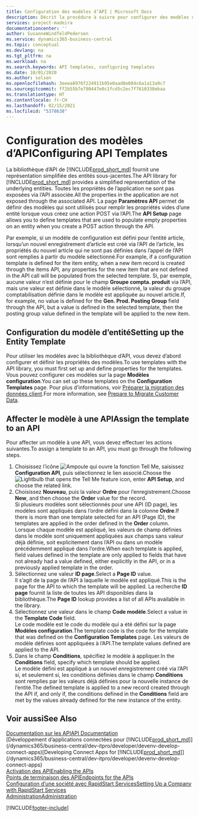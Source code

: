 ```yaml
---
title: Configuration des modèles d’API | Microsoft Docs
description: Décrit la procédure à suivre pour configurer des modèles d’API pour Dynamics 365 Business Central.
services: project-madeira
documentationcenter: ''
author: SusanneWindfeldPedersen
ms.service: dynamics365-business-central
ms.topic: conceptual
ms.devlang: na
ms.tgt_pltfrm: na
ms.workload: na
ms.search.keywords: API templates, configuring templates
ms.date: 10/01/2020
ms.author: solsen
ms.openlocfilehash: 3eeea8976f224911b95e0aad8e084c6a1a13a9c7
ms.sourcegitcommit: ff2b55b7e790447e0c1fcd5c2ec7f7610338ebaa
ms.translationtype: HT
ms.contentlocale: fr-CH
ms.lasthandoff: 02/15/2021
ms.locfileid: "5378638"
---
```

# <a name="configuring-api-templates"></a><span data-ttu-id="17387-103">Configuration des modèles d’API</span><span class="sxs-lookup"><span data-stu-id="17387-103">Configuring API Templates</span></span>
<span data-ttu-id="17387-104">La bibliothèque d’API de [!INCLUDE[prod_short_md](includes/prod_short.md)] fournit une représentation simplifiée des entités sous-jacentes.</span><span class="sxs-lookup"><span data-stu-id="17387-104">The API library for [!INCLUDE[prod_short_md](includes/prod_short.md)] provides a simplified representation of the underlying entities.</span></span> <span data-ttu-id="17387-105">Toutes les propriétés de l’application ne sont pas exposées via l’API associée.</span><span class="sxs-lookup"><span data-stu-id="17387-105">All the properties in the application are not exposed through the associated API.</span></span> <span data-ttu-id="17387-106">La page **Paramètres API** permet de définir des modèles qui sont utilisés pour remplir les propriétés vides d’une entité lorsque vous créez une action POST via l’API.</span><span class="sxs-lookup"><span data-stu-id="17387-106">The **API Setup** page allows you to define templates that are used to populate empty properties on an entity when you create a POST action through the API.</span></span> 

<span data-ttu-id="17387-107">Par exemple, si un modèle de configuration est défini pour l’entité article, lorsqu’un nouvel enregistrement d’article est créé via l’API de l’article, les propriétés du nouvel article qui ne sont pas définies dans l’appel de l’API sont remplies à partir du modèle sélectionné.</span><span class="sxs-lookup"><span data-stu-id="17387-107">For example, if a configuration template is defined for the item entity, when a new item record is created through the items API, any properties for the new item that are not defined in the API call will be populated from the selected template.</span></span> <span data-ttu-id="17387-108">Si, par exemple, aucune valeur n’est définie pour le champ **Groupe compta. produit** via l’API, mais une valeur est définie dans le modèle sélectionné, la valeur du groupe comptabilisation définie dans le modèle est appliquée au nouvel article.</span><span class="sxs-lookup"><span data-stu-id="17387-108">If, for example, no value is defined for the **Gen. Prod. Posting Group** field through the API, but a value is defined in the selected template, then the posting group value defined in the template will be applied to the new item.</span></span> 

## <a name="setting-up-the-entity-template"></a><span data-ttu-id="17387-109">Configuration du modèle d’entité</span><span class="sxs-lookup"><span data-stu-id="17387-109">Setting up the Entity Template</span></span>
<span data-ttu-id="17387-110">Pour utiliser les modèles avec la bibliothèque d’API, vous devez d’abord configurer et définir les propriétés des modèles.</span><span class="sxs-lookup"><span data-stu-id="17387-110">To use templates with the API library, you must first set up and define properties for the templates.</span></span> <span data-ttu-id="17387-111">Vous pouvez configurer ces modèles sur la page **Modèles configuration**.</span><span class="sxs-lookup"><span data-stu-id="17387-111">You can set up these templates on the **Configuration Templates** page.</span></span> <span data-ttu-id="17387-112">Pour plus d’informations, voir [Préparer la migration des données client](admin-use-templates-to-prepare-customer-data-for-migration.md).</span><span class="sxs-lookup"><span data-stu-id="17387-112">For more information, see [Prepare to Migrate Customer Data](admin-use-templates-to-prepare-customer-data-for-migration.md).</span></span> 

## <a name="assign-the-template-to-an-api"></a><span data-ttu-id="17387-113">Affecter le modèle à une API</span><span class="sxs-lookup"><span data-stu-id="17387-113">Assign the template to an API</span></span>

<span data-ttu-id="17387-114">Pour affecter un modèle à une API, vous devez effectuer les actions suivantes.</span><span class="sxs-lookup"><span data-stu-id="17387-114">To assign a template to an API, you must go through the following steps.</span></span>

1. <span data-ttu-id="17387-115">Choisissez l’icône ![Ampoule qui ouvre la fonction Tell Me](media/ui-search/search_small.png "Dites-moi ce que vous voulez faire"), saisissez **Configuration API**, puis sélectionnez le lien associé.</span><span class="sxs-lookup"><span data-stu-id="17387-115">Choose the ![Lightbulb that opens the Tell Me feature](media/ui-search/search_small.png "Tell me what you want to do") icon, enter **API Setup**, and choose the related link.</span></span>
2. <span data-ttu-id="17387-116">Choisissez **Nouveau**, puis la valeur **Ordre** pour l’enregistrement.</span><span class="sxs-lookup"><span data-stu-id="17387-116">Choose **New**, and then choose the **Order** value for the record.</span></span>  
<span data-ttu-id="17387-117">Si plusieurs modèles sont sélectionnés pour une API (ID page), les modèles sont appliqués dans l’ordre défini dans la colonne **Ordre**.</span><span class="sxs-lookup"><span data-stu-id="17387-117">If there is more than one template selected for an API (Page ID), the templates are applied in the order defined in the **Order** column.</span></span>   
<span data-ttu-id="17387-118">Lorsque chaque modèle est appliqué, les valeurs de champ définies dans le modèle sont uniquement appliquées aux champs sans valeur déjà définie, soit explicitement dans l’API ou dans un modèle précédemment appliqué dans l’ordre.</span><span class="sxs-lookup"><span data-stu-id="17387-118">When each template is applied, field values defined in the template are only applied to fields that have not already had a value defined, either explicitly in the API, or in a previously applied template in the order.</span></span> 
3. <span data-ttu-id="17387-119">Sélectionnez une valeur **ID page**.</span><span class="sxs-lookup"><span data-stu-id="17387-119">Select a **Page ID** value.</span></span>  
<span data-ttu-id="17387-120">Il s’agit de la page de l’API à laquelle le modèle est appliqué.</span><span class="sxs-lookup"><span data-stu-id="17387-120">This is the page for the API to which the template will be applied.</span></span> <span data-ttu-id="17387-121">La recherche **ID page** fournit la liste de toutes les API disponibles dans la bibliothèque.</span><span class="sxs-lookup"><span data-stu-id="17387-121">The **Page ID** lookup provides a list of all APIs available in the library.</span></span>
4. <span data-ttu-id="17387-122">Sélectionnez une valeur dans le champ **Code modèle**.</span><span class="sxs-lookup"><span data-stu-id="17387-122">Select a value in the **Template Code** field.</span></span>  
<span data-ttu-id="17387-123">Le code modèle est le code du modèle qui a été défini sur la page **Modèles configuration**.</span><span class="sxs-lookup"><span data-stu-id="17387-123">The template code is the code for the template that was defined on the **Configuration Templates** page.</span></span> <span data-ttu-id="17387-124">Les valeurs de modèle définies sont appliquées à l’API.</span><span class="sxs-lookup"><span data-stu-id="17387-124">The template values defined are applied to the API.</span></span> 
5. <span data-ttu-id="17387-125">Dans le champ **Conditions**, spécifiez le modèle à appliquer.</span><span class="sxs-lookup"><span data-stu-id="17387-125">In the **Conditions** field, specify which template should be applied.</span></span>  
<span data-ttu-id="17387-126">Le modèle défini est appliqué à un nouvel enregistrement créé via l’API si, et seulement si, les conditions définies dans le champ **Conditions** sont remplies par les valeurs déjà définies pour la nouvelle instance de l’entité.</span><span class="sxs-lookup"><span data-stu-id="17387-126">The defined template is applied to a new record created through the API if, and only if, the conditions defined in the **Conditions** field are met by the values already defined for the new instance of the entity.</span></span>

## <a name="see-also"></a><span data-ttu-id="17387-127">Voir aussi</span><span class="sxs-lookup"><span data-stu-id="17387-127">See Also</span></span>
[<span data-ttu-id="17387-128">Documentation sur les API</span><span class="sxs-lookup"><span data-stu-id="17387-128">API Documentation</span></span>](/dynamics-nav/fin-graph)  
<span data-ttu-id="17387-129">[Développement d’applications connectées pour [!INCLUDE[prod_short_md](includes/prod_short.md)]](/dynamics365/business-central/dev-itpro/developer/devenv-develop-connect-apps)</span><span class="sxs-lookup"><span data-stu-id="17387-129">[Developing Connect Apps for [!INCLUDE[prod_short_md](includes/prod_short.md)]](/dynamics365/business-central/dev-itpro/developer/devenv-develop-connect-apps)</span></span>  
[<span data-ttu-id="17387-130">Activation des API</span><span class="sxs-lookup"><span data-stu-id="17387-130">Enabling the APIs</span></span>](/dynamics-nav/enabling-apis-for-dynamics-nav)  
[<span data-ttu-id="17387-131">Points de terminaison des API</span><span class="sxs-lookup"><span data-stu-id="17387-131">Endpoints for the APIs</span></span>](/dynamics-nav/endpoints-apis-for-dynamics)  
[<span data-ttu-id="17387-132">Configuration d’une société avec RapidStart Services</span><span class="sxs-lookup"><span data-stu-id="17387-132">Setting Up a Company with RapidStart Services</span></span>](admin-set-up-a-company-with-rapidstart.md)  
[<span data-ttu-id="17387-133">Administration</span><span class="sxs-lookup"><span data-stu-id="17387-133">Administration</span></span>](admin-setup-and-administration.md)

[!INCLUDE[footer-include](includes/footer-banner.md)]